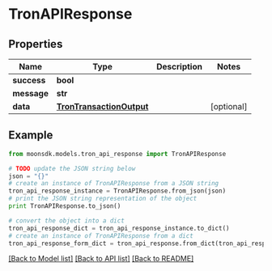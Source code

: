 # TronAPIResponse


## Properties

Name | Type | Description | Notes
------------ | ------------- | ------------- | -------------
**success** | **bool** |  | 
**message** | **str** |  | 
**data** | [**TronTransactionOutput**](TronTransactionOutput.md) |  | [optional] 

## Example

```python
from moonsdk.models.tron_api_response import TronAPIResponse

# TODO update the JSON string below
json = "{}"
# create an instance of TronAPIResponse from a JSON string
tron_api_response_instance = TronAPIResponse.from_json(json)
# print the JSON string representation of the object
print TronAPIResponse.to_json()

# convert the object into a dict
tron_api_response_dict = tron_api_response_instance.to_dict()
# create an instance of TronAPIResponse from a dict
tron_api_response_form_dict = tron_api_response.from_dict(tron_api_response_dict)
```
[[Back to Model list]](../README.md#documentation-for-models) [[Back to API list]](../README.md#documentation-for-api-endpoints) [[Back to README]](../README.md)


